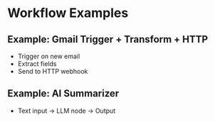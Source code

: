 # Workflow Examples

## Example: Gmail Trigger + Transform + HTTP
- Trigger on new email
- Extract fields
- Send to HTTP webhook

## Example: AI Summarizer
- Text input → LLM node → Output
